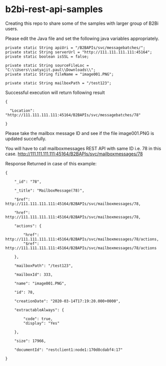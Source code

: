 # b2bi-rest-api-samples
Creating this repo to share some of the samples with larger group of B2Bi users.

Please edit the Java file and set the following java variables appropriately.

    private static String apiUri = "/B2BAPIs/svc/messagebatches/";
    private static String serverUrl = "http://111.111.111.111:45164";
    private static boolean isSSL = false;

    private static String sourceFileLoc = "C:\\Users\\satyajit.paul\\Downloads\\";
    private static String fileName = "image001.PNG";  

    private static String mailboxPath = "/test123";

Successful execution will return following result

	{

	  "Location": "http://111.111.111.111:45164/B2BAPIs/svc/messagebatches/78"

	}

Please take the mailbox message ID and see if the file image001.PNG is updated succefully.

You will have to call mailboxmessages REST API with same ID i.e. 78 in this case.  http://111.111.111.111:45164/B2BAPIs/svc/mailboxmessages/78

Response Returned in case of this example:

	{

		"_id": "78",

		"_title": "MailboxMessage(78)",

		"$ref": http://111.111.111.111:45164/B2BAPIs/svc/mailboxmessages/78,

		"href": http://111.111.111.111:45164/B2BAPIs/svc/mailboxmessages/78,

		"actions": {

			"href": http://111.111.111.111:45164/B2BAPIs/svc/mailboxmessages/78/actions,
			"$ref": http://111.111.111.111:45164/B2BAPIs/svc/mailboxmessages/78/actions

		},

		"mailboxPath": "/test123",

		"mailboxId": 333,

		"name": "image001.PNG",

		"id": 78,

		"creationDate": "2020-03-14T17:19:20.000+0000",

		"extractableAlways": {

			"code": true,
			"display": "Yes"

		},

		"size": 17966,

		"documentId": "restclient1:node1:170d8cdabf4:17"

	}
